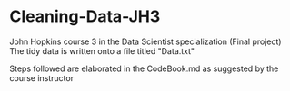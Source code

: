 # Cleaning-Data-JH3
John Hopkins course 3 in the Data Scientist specialization (Final project)
The tidy data is written onto a file titled "Data.txt"

Steps followed are elaborated in the CodeBook.md as suggested by the course instructor
